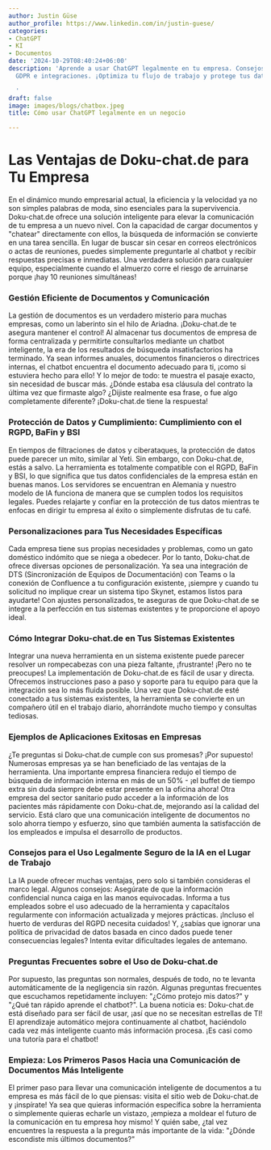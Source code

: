 ```yaml
---
author: Justin Güse
author_profile: https://www.linkedin.com/in/justin-guese/
categories:
- ChatGPT
- KI
- Documentos
date: '2024-10-29T08:40:24+06:00'
description: 'Aprende a usar ChatGPT legalmente en tu empresa. Consejos sobre cumplimiento
  GDPR e integraciones. ¡Optimiza tu flujo de trabajo y protege tus datos!

  '
draft: false
image: images/blogs/chatbox.jpeg
title: Cómo usar ChatGPT legalmente en un negocio

---
```

# Las Ventajas de Doku-chat.de para Tu Empresa

En el dinámico mundo empresarial actual, la eficiencia y la velocidad ya no son simples palabras de moda, sino esenciales para la supervivencia. Doku-chat.de ofrece una solución inteligente para elevar la comunicación de tu empresa a un nuevo nivel. Con la capacidad de cargar documentos y "chatear" directamente con ellos, la búsqueda de información se convierte en una tarea sencilla. En lugar de buscar sin cesar en correos electrónicos o actas de reuniones, puedes simplemente preguntarle al chatbot y recibir respuestas precisas e inmediatas. Una verdadera solución para cualquier equipo, especialmente cuando el almuerzo corre el riesgo de arruinarse porque ¡hay 10 reuniones simultáneas!

### Gestión Eficiente de Documentos y Comunicación

La gestión de documentos es un verdadero misterio para muchas empresas, como un laberinto sin el hilo de Ariadna. ¡Doku-chat.de te asegura mantener el control! Al almacenar tus documentos de empresa de forma centralizada y permitirte consultarlos mediante un chatbot inteligente, la era de los resultados de búsqueda insatisfactorios ha terminado. Ya sean informes anuales, documentos financieros o directrices internas, el chatbot encuentra el documento adecuado para ti, ¡como si estuviera hecho para ello! Y lo mejor de todo: te muestra el pasaje exacto, sin necesidad de buscar más. ¿Dónde estaba esa cláusula del contrato la última vez que firmaste algo? ¿Dijiste realmente esa frase, o fue algo completamente diferente? ¡Doku-chat.de tiene la respuesta!

### Protección de Datos y Cumplimiento: Cumplimiento con el RGPD, BaFin y BSI

En tiempos de filtraciones de datos y ciberataques, la protección de datos puede parecer un mito, similar al Yeti. Sin embargo, con Doku-chat.de, estás a salvo. La herramienta es totalmente compatible con el RGPD, BaFin y BSI, lo que significa que tus datos confidenciales de la empresa están en buenas manos. Los servidores se encuentran en Alemania y nuestro modelo de IA funciona de manera que se cumplen todos los requisitos legales. Puedes relajarte y confiar en la protección de tus datos mientras te enfocas en dirigir tu empresa al éxito o simplemente disfrutas de tu café.

### Personalizaciones para Tus Necesidades Específicas

Cada empresa tiene sus propias necesidades y problemas, como un gato doméstico indómito que se niega a obedecer. Por lo tanto, Doku-chat.de ofrece diversas opciones de personalización. Ya sea una integración de DTS (Sincronización de Equipos de Documentación) con Teams o la conexión de Confluence a tu configuración existente, ¡siempre y cuando tu solicitud no implique crear un sistema tipo Skynet, estamos listos para ayudarte! Con ajustes personalizados, te aseguras de que Doku-chat.de se integre a la perfección en tus sistemas existentes y te proporcione el apoyo ideal.

### Cómo Integrar Doku-chat.de en Tus Sistemas Existentes

Integrar una nueva herramienta en un sistema existente puede parecer resolver un rompecabezas con una pieza faltante, ¡frustrante! ¡Pero no te preocupes! La implementación de Doku-chat.de es fácil de usar y directa. Ofrecemos instrucciones paso a paso y soporte para tu equipo para que la integración sea lo más fluida posible. Una vez que Doku-chat.de esté conectado a tus sistemas existentes, la herramienta se convierte en un compañero útil en el trabajo diario, ahorrándote mucho tiempo y consultas tediosas.

### Ejemplos de Aplicaciones Exitosas en Empresas

¿Te preguntas si Doku-chat.de cumple con sus promesas? ¡Por supuesto! Numerosas empresas ya se han beneficiado de las ventajas de la herramienta. Una importante empresa financiera redujo el tiempo de búsqueda de información interna en más de un 50% - ¡el buffet de tiempo extra sin duda siempre debe estar presente en la oficina ahora! Otra empresa del sector sanitario pudo acceder a la información de los pacientes más rápidamente con Doku-chat.de, mejorando así la calidad del servicio. Está claro que una comunicación inteligente de documentos no solo ahorra tiempo y esfuerzo, sino que también aumenta la satisfacción de los empleados e impulsa el desarrollo de productos.

### Consejos para el Uso Legalmente Seguro de la IA en el Lugar de Trabajo

La IA puede ofrecer muchas ventajas, pero solo si también consideras el marco legal. Algunos consejos: Asegúrate de que la información confidencial nunca caiga en las manos equivocadas. Informa a tus empleados sobre el uso adecuado de la herramienta y capacítalos regularmente con información actualizada y mejores prácticas. ¡Incluso el huerto de verduras del RGPD necesita cuidados! Y, ¿sabías que ignorar una política de privacidad de datos basada en cinco dados puede tener consecuencias legales? Intenta evitar dificultades legales de antemano.

### Preguntas Frecuentes sobre el Uso de Doku-chat.de

Por supuesto, las preguntas son normales, después de todo, no te levanta automáticamente de la negligencia sin razón. Algunas preguntas frecuentes que escuchamos repetidamente incluyen: "¿Cómo protejo mis datos?" y "¿Qué tan rápido aprende el chatbot?". La buena noticia es: Doku-chat.de está diseñado para ser fácil de usar, ¡así que no se necesitan estrellas de TI! El aprendizaje automático mejora continuamente al chatbot, haciéndolo cada vez más inteligente cuanto más información procesa. ¡Es casi como una tutoría para el chatbot!

### Empieza: Los Primeros Pasos Hacia una Comunicación de Documentos Más Inteligente

El primer paso para llevar una comunicación inteligente de documentos a tu empresa es más fácil de lo que piensas: visita el sitio web de Doku-chat.de y ¡inspírate! Ya sea que quieras información específica sobre la herramienta o simplemente quieras echarle un vistazo, ¡empieza a moldear el futuro de la comunicación en tu empresa hoy mismo! Y quién sabe, ¿tal vez encuentres la respuesta a la pregunta más importante de la vida: "¿Dónde escondiste mis últimos documentos?"
